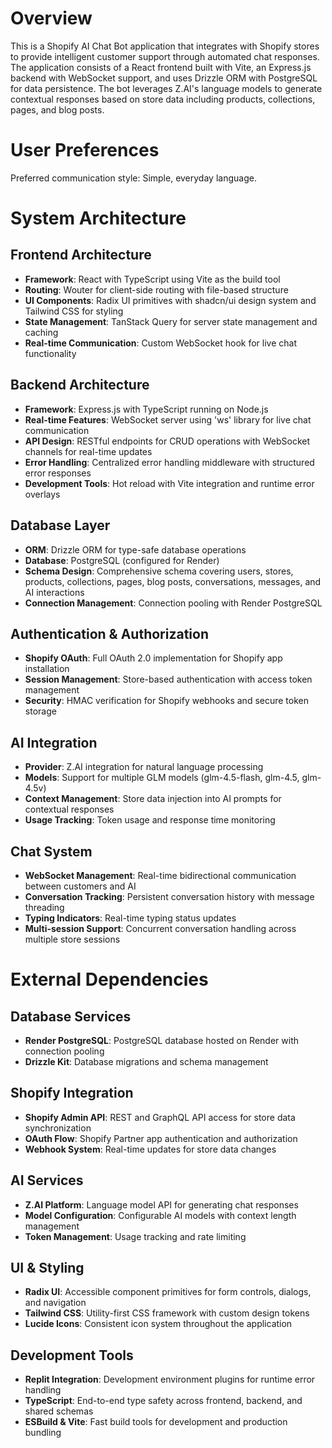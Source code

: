 # Overview

This is a Shopify AI Chat Bot application that integrates with Shopify stores to provide intelligent customer support through automated chat responses. The application consists of a React frontend built with Vite, an Express.js backend with WebSocket support, and uses Drizzle ORM with PostgreSQL for data persistence. The bot leverages Z.AI's language models to generate contextual responses based on store data including products, collections, pages, and blog posts.

# User Preferences

Preferred communication style: Simple, everyday language.

# System Architecture

## Frontend Architecture
- **Framework**: React with TypeScript using Vite as the build tool
- **Routing**: Wouter for client-side routing with file-based structure
- **UI Components**: Radix UI primitives with shadcn/ui design system and Tailwind CSS for styling
- **State Management**: TanStack Query for server state management and caching
- **Real-time Communication**: Custom WebSocket hook for live chat functionality

## Backend Architecture
- **Framework**: Express.js with TypeScript running on Node.js
- **Real-time Features**: WebSocket server using 'ws' library for live chat communication
- **API Design**: RESTful endpoints for CRUD operations with WebSocket channels for real-time updates
- **Error Handling**: Centralized error handling middleware with structured error responses
- **Development Tools**: Hot reload with Vite integration and runtime error overlays

## Database Layer
- **ORM**: Drizzle ORM for type-safe database operations
- **Database**: PostgreSQL (configured for Render)
- **Schema Design**: Comprehensive schema covering users, stores, products, collections, pages, blog posts, conversations, messages, and AI interactions
- **Connection Management**: Connection pooling with Render PostgreSQL

## Authentication & Authorization
- **Shopify OAuth**: Full OAuth 2.0 implementation for Shopify app installation
- **Session Management**: Store-based authentication with access token management
- **Security**: HMAC verification for Shopify webhooks and secure token storage

## AI Integration
- **Provider**: Z.AI integration for natural language processing
- **Models**: Support for multiple GLM models (glm-4.5-flash, glm-4.5, glm-4.5v)
- **Context Management**: Store data injection into AI prompts for contextual responses
- **Usage Tracking**: Token usage and response time monitoring

## Chat System
- **WebSocket Management**: Real-time bidirectional communication between customers and AI
- **Conversation Tracking**: Persistent conversation history with message threading
- **Typing Indicators**: Real-time typing status updates
- **Multi-session Support**: Concurrent conversation handling across multiple store sessions

# External Dependencies

## Database Services
- **Render PostgreSQL**: PostgreSQL database hosted on Render with connection pooling
- **Drizzle Kit**: Database migrations and schema management

## Shopify Integration
- **Shopify Admin API**: REST and GraphQL API access for store data synchronization
- **OAuth Flow**: Shopify Partner app authentication and authorization
- **Webhook System**: Real-time updates for store data changes

## AI Services
- **Z.AI Platform**: Language model API for generating chat responses
- **Model Configuration**: Configurable AI models with context length management
- **Token Management**: Usage tracking and rate limiting

## UI & Styling
- **Radix UI**: Accessible component primitives for form controls, dialogs, and navigation
- **Tailwind CSS**: Utility-first CSS framework with custom design tokens
- **Lucide Icons**: Consistent icon system throughout the application

## Development Tools
- **Replit Integration**: Development environment plugins for runtime error handling
- **TypeScript**: End-to-end type safety across frontend, backend, and shared schemas
- **ESBuild & Vite**: Fast build tools for development and production bundling
